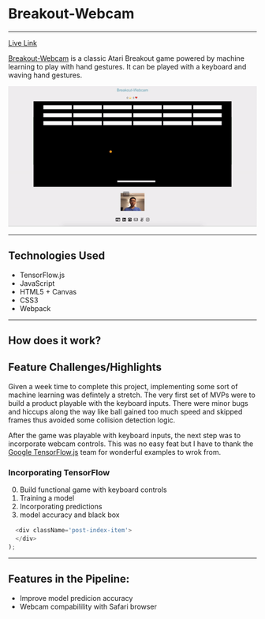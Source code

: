 # Breakout-Webcam

___
[Live Link](https://huangtonyj.github.io/Breakout-Webcam/)

[Breakout-Webcam](https://huangtonyj.github.io/Breakout-Webcam/) is a classic Atari Breakout game powered by machine learning to play with hand gestures. It can be played with a keyboard and waving hand gestures.

![alt text](assets/images/breakout.gif "Breakout Intro GIF")

___

## Technologies Used

* TensorFlow.js
* JavaScript
* HTML5 + Canvas
* CSS3
* Webpack

___

## How does it work?
## Feature Challenges/Highlights

Given a week time to complete this project, implementing some sort of machine learning was defintely a stretch. The very first set of MVPs were to build a product playable with the keyboard inputs. There were minor bugs and hiccups along the way like ball gained too much speed and skipped frames thus avoided some collision detection logic.

After the game was playable with keyboard inputs, the next step was to incorporate webcam controls. This was no easy feat but I have to thank the [Google TensorFlow.js](https://js.tensorflow.org/) team for wonderful examples to wrok from.

### Incorporating TensorFlow

0. Build functional game with keyboard controls
1. Training a model
2. Incorporating predictions
3. model accuracy and black box


```javascript
  <div className='post-index-item'>
  </div>
);
```

___

## Features in the Pipeline:

* Improve model predicion accuracy
* Webcam compabilility with Safari browser